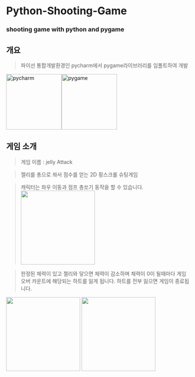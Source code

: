 # Python-Shooting-Game
### shooting game with python and pygame 

## 개요


> 파이선 통합개발환경인 pycharm에서 pygame라이브러리를 임폴트하여 개발

<img src="https://user-images.githubusercontent.com/83719746/121512306-8988a800-ca24-11eb-98b9-f2664741f20a.png" width=150  alt="pycharm" ><img src="https://user-images.githubusercontent.com/83719746/121512508-c05ebe00-ca24-11eb-9680-ca3a093b340d.png" width =150 alt ="pygame">



## 게임 소개

> 게임 이름 : jelly Attack

> 젤리를 총으로 쏴서 점수를 얻는 2D 횡스크롤 슈팅게임

> 캐릭터는 좌우 이동과 점프 총쏘기 동작을 할 수 있습니다.
> <img src="https://user-images.githubusercontent.com/83719746/121692130-bad7a580-cb02-11eb-8d5c-f3d4d7ae3fad.png" width=200>

> 한정된 체력이 있고 젤리와 닿으면 체력이 감소하며 체력이 0이 될때마다 게임 오버 카운트에 해당되는 하트를 잃게 됩니다. 하트를 전부 잃으면 게임이 종료됩니다.
<img src="" width=200>
<img src="https://user-images.githubusercontent.com/83719746/121693267-f1fa8680-cb03-11eb-84b0-4459660421ba.png" width=200>


